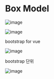 # Box Model

![image](https://user-images.githubusercontent.com/66015002/130736511-2333b82b-8bb4-4fd0-8854-b4421fe92482.png)

![image](https://user-images.githubusercontent.com/66015002/130746345-c510cd3f-0251-4cfd-b9fb-a5250b5f1e09.png)

bootstrap for vue

![image](https://user-images.githubusercontent.com/66015002/130971853-803c86cf-2963-4030-a98d-dbab27044204.png)

bootstrap 단위

![image](https://user-images.githubusercontent.com/66015002/130977046-820e4d7a-adda-44d5-adb3-f369f4ce243f.png)

